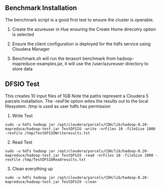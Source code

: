 ## Benchmark Installation
The benchmark script is a good first test to ensure the cluster is operable.

1. Create the azureuser in Hue ensuring the Create Home direcotry option is selected

2. Ensure the client configuration is deployed for the hdfs service using Cloudera Manager

3. Benchmark.sh will run the terasort benchmark from hadoop-mapreduce-examples.jar, it will use the /user/azureuser directory to store data

## DFSIO Test
This creates 10 input files of 1GB Note the paths represent a Cloudera 5 parcels installation. The -resFile option wites the results out to the local filesystem. /tmp is used as user hdfs has permission

1. Write Test

```
sudo -u hdfs hadoop jar /opt/cloudera/parcels/CDH/lib/hadoop-0.20-mapreduce/hadoop-test.jar TestDFSIO -write -nrFiles 10 -fileSize 1000  -resFile /tmp/TestDFSIOWriteresults.txt 
``` 

2. Read Test

```
sudo -u hdfs hadoop jar /opt/cloudera/parcels/CDH/lib/hadoop-0.20-mapreduce/hadoop-test.jar TestDFSIO -read -nrFiles 10 -fileSize 1000 -resFile /tmp/TestDFSIOReadresults.txt 
``` 

3. Clean everything up

```
sudo -u hdfs hadoop jar /opt/cloudera/parcels/CDH/lib/hadoop-0.20-mapreduce/hadoop-test.jar TestDFSIO -clean
```
